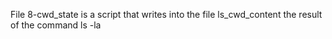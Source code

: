 File 8-cwd_state is a script that writes into the file ls_cwd_content the result of the command ls -la
